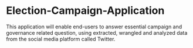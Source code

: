 # Election-Campaign-Application
This application will enable end-users to answer essential campaign and governance related question, using extracted, wrangled and analyzed data from the social media platform called Twitter.
